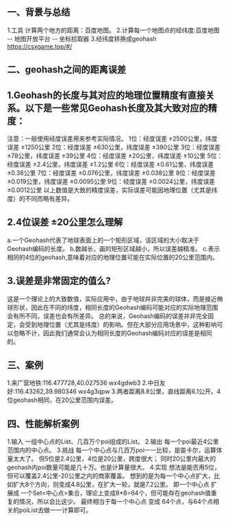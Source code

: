 
## 一、背景与总结
1.工具
计算两个地方的距离：百度地图。
2.计算每一个地图点的经纬度:百度地图 -- 地图开放平台 -- 坐标拾取器
3.经纬度转换成geohash  https://csxgame.top/#/


## 二、geohash之间的距离误差
## 1.Geohash的长度与其对应的地理位置精度有直接关系。以下是一些常见Geohash长度及其大致对应的精度：
注意：一般使用经度误差用来参考实际情况。
1位：经度误差 ±2500公里，纬度误差 ±1250公里
2位：经度误差 ±630公里，纬度误差 ±390公里
3位：经度误差 ±78公里，纬度误差 ±39公里
4位：经度误差 ±20公里，纬度误差 ±10公里
5位：经度误差 ±2.4公里，纬度误差 ±1.2公里
6位：经度误差 ±0.61公里，纬度误差 ±0.38公里
7位：经度误差 ±0.076公里，纬度误差 ±0.038公里
8位：经度误差 ±0.019公里，纬度误差 ±0.0095公里
9位：经度误差 ±0.0024公里，纬度误差 ±0.0012公里
以上数值是大致的精度误差，实际误差可能因地理位置（尤其是纬度）的不同而略有差异。

## 2.4位误差 ±20公里怎么理解
a.一个Geohash代表了地球表面上的一个矩形区域，该区域的大小取决于Geohash编码的长度。
b.数越长，画的矩形区域越小，所以误差越精准。
c.表示相同的4位的geohash,意味着对应的地理位置可能在实际位置的20公里范围内。

## 3.误差是非常固定的值么?
这是一个理论上的大致数值，实际应用中，由于地球并非完美的球体，而是接近椭球形状，因此在不同的纬度，相同长度的Geohash编码可能对应的实际地理范围会有所不同，误差也会有所差异。
总的来说，Geohash编码的误差并非完全固定，会受到地理位置（尤其是纬度）的影响。但在大部分应用场景中，这种影响可以忽略不计，因此我们通常会认为相同长度的Geohash编码对应的误差是相同的。


## 三、案例
1.来广营地铁:116.477728,40.027536    wx4gdwb3
2.中日友好:116.43262,39.980346    wx4g3qpw
3.两者距离8.8公里，直线距离6.1公开。4位geohash相同，在20公里范围内误差。

## 四、性能解析案例
1.输入
一组中心点的List<geohash>、几百万个poi组成的List<geohash>。
2.输出
每一个poi最近4公里范围内的中心点。
3.挑战
每一个中心点与几百万poi一一比较，是笛卡尔，运算体量太大了。
但5位是2.4公里，4位是20公里，跨度很大；
同时20公里内最大的geohash内poi数量可能是几十万。也是计算量很大。
4.实现
想法是能否用5位，但可以覆盖2.4公里-20公里之内的商家覆盖。
想到的是为每一个中心点扩大，比如扩大8个方向，则变成4.8公里，在扩大一轮，就是7.2公里。 
即一个中心点 扩展成 一个Set<中心点>集合，理论上变成8*8=64个，但可能存在geohash值重复的情况，所以会比这少。
最终相当于每一个中心点 变成 64个点，与64个点相关的poiList去做一一计算即可。
